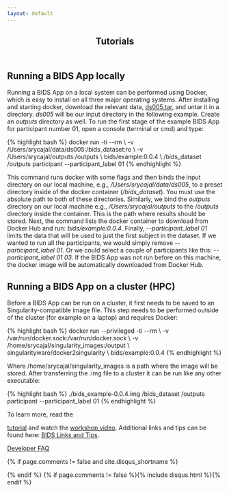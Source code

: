```yaml
---
layout: default
---
```

<article class="post-container post-container--single">
  <header class="post-header">
    <h1 class="post-title">Tutorials</h1>
  </header>

  <h2>Running a BIDS App locally</h2>
  <p>Running a BIDS App on a local system can be performed using Docker, which is easy to install on all three major operating systems. After installing and starting docker, download the relevant data,
  <a href="https://drive.google.com/drive/folders/0B2JWN60ZLkgkMGlUY3B4MXZIZW8">ds005.tar</a>, and untar it in a directory. <i>ds005</i>  will be our input directory in the following example. Create an <i>outputs</i> directory as well. To run the first stage of the example BIDS App for participant number 01, open a console (terminal or cmd) and type:</p>
  {% highlight bash %}
  docker run -ti --rm \
      -v /Users/srycajal/data/ds005:/bids_dataset:ro \
      -v /Users/srycajal/outputs:/outputs \
      bids/example:0.0.4 \
      /bids_dataset /outputs participant --participant_label 01
  {% endhighlight %}
  <p>This command runs docker with some flags and then binds the input directory on our local machine, e.g., <i>/Users/srycajal/data/ds005</i>, to a preset directory inside of the docker container (<i>/bids_dataset</i>). You must use the absolute path to both of these directories. Similarly, we bind the <i>outputs</i> directory on our local machine e.g., <i>/Users/srycajal/outputs</i> to the <i>/outputs</i> directory inside the container. This is the path where results should be stored. Next, the command lists the docker container to download from Docker Hub and run: <i>bids/example:0.0.4</i>. Finally, <i>--participant_label 01</i> limits the data that will be used to just the first subject in the dataset. If we wanted to run all the participants, we would simply remove <i>--participant_label 01</i>. Or we could select a couple of participants like this: <i>--participant_label 01 03</i>. If the BIDS App was not run before on this machine, the docker image will be automatically downloaded from Docker Hub. </p>


  <h2>Running a BIDS App on a cluster (HPC)</h2>
  <p>Before a BIDS App can be run on a cluster, it first needs to be saved to an Singularity-compatible image file. This step needs to be performed outside of the cluster (for example on a laptop) and requires Docker:</p>
  {% highlight bash %}
  docker run --privileged -ti --rm  \
      -v /var/run/docker.sock:/var/run/docker.sock \
      -v /home/srycajal/singularity_images:/output \
      singularityware/docker2singularity \
      bids/example:0.0.4
  {% endhighlight %}
  <p>Where /home/srycajal/singularity_images is a path where the image will be stored. After transferring the .img file to a cluster it can be run like any other executable:</p>
  {% highlight bash %}
  ./bids_example-0.0.4.img /bids_dataset /outputs participant --participant_label 01
  {% endhighlight %}
  <p>To learn more, read the
  
  <a href="https://neurohackweek.github.io/docker-for-scientists/">tutorial</a> and watch the
  <a href="https://www.slideshare.net/chrisfilo1/docker-for-scientists">workshop video</a>. Additional links and tips can be found here:
  <a href="https://sites.google.com/a/email.arizona.edu/bmw/resources/bids">BIDS Links and Tips</a>.</p>
  <p><a href="/dev_faq">Developer FAQ</a></p>

  {% if page.comments != false and site.disqus_shortname %}<section id="disqus_thread"></section><!-- /#disqus_thread -->{% endif %}
  {% if page.comments != false %}{% include disqus.html %}{% endif %}
  </article>
